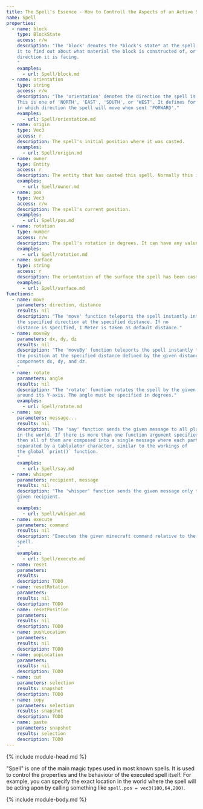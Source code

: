 ```yaml
---
title: The Spell's Essence - How to Controll the Aspects of an Active Spell
name: Spell
properties:
  - name: block
    type: BlockState
    access: r/w
    description: "The 'block' denotes the *block's state* at the spell's position. Use
    it to find out about what material the block is constructed of, or in which
    direction it is facing.
    "
    examples:
      - url: Spell/block.md
  - name: orientation
    type: string
    access: r/w
    description: "The 'orientation' denotes the direction the spell is oriented at.
    This is one of 'NORTH', 'EAST', 'SOUTH', or 'WEST'. It defines for example
    in which direction the spell will move when sent 'FORWARD'."
    examples:
      - url: Spell/orientation.md
  - name: origin
    type: Vec3
    access: r
    description: The spell's initial position where it was casted.
    examples:
      - url: Spell/origin.md
  - name: owner
    type: Entity
    access: r
    description: The entity that has casted this spell. Normally this is a Player, or nil if the spell has been casted by a command block.
    examples:
      - url: Spell/owner.md
  - name: pos
    type: Vec3
    access: r/w
    description: The spell's current position.
    examples:
      - url: Spell/pos.md
  - name: rotation
    type: number
    access: r/w
    description: The spell's rotation in degrees. It can have any value between -180 to 180, where 0 means "SOUTH".
    examples:
      - url: Spell/rotation.md
  - name: surface
    type: string
    access: r
    description: The orientation of the surface the spell has been casted on. This is one of "NORTH", "EAST", "SOUTH, "WEST", "UP", "DOWN", or nil if the spell has been casted mid-air.
    examples:
      - url: Spell/surface.md
functions:
  - name: move
    parameters: direction, distance
    results: nil
    description: "The 'move' function teleports the spell instantly into
    the specified direction at the specified distance. If no
    distance is specified, 1 Meter is taken as default distance."
  - name: moveBy
    parameters: dx, dy, dz
    results: nil
    description: "The 'moveBy' function teleports the spell instantly to
    the position at the specified distance defined by the given distance
    componnets dx, dy, and dz.
    "
  - name: rotate
    parameters: angle
    results: nil
    description: "The 'rotate' function rotates the spell by the given angle
    around its Y-axis. The angle must be specified in degrees."
    examples:
      - url: Spell/rotate.md
  - name: say
    parameters: message...
    results: nil
    description: "The 'say' function sends the given message to all players
    in the world. If there is more than one function argument specified,
    then all of them are composed into a single message where each part is
    separated by a tablulator character, similar to the workings of
    the global `print()` function.
    "
    examples:
      - url: Spell/say.md
  - name: whisper
    parameters: recipient, message
    results: nil
    description: "The 'whisper' function sends the given message only to the
    given recipient.
    "
    examples:
      - url: Spell/whisper.md
  - name: execute
    parameters: command
    results: nil
    description: "Executes the given minecraft command relative to the current
    spell.
    "
    examples:
      - url: Spell/execute.md
  - name: reset
    parameters:
    results:
    description: TODO
  - name: resetRotation
    parameters:
    results: nil
    description: TODO
  - name: resetPosition
    parameters:
    results: nil
    description: TODO
  - name: pushLocation
    parameters:
    results: nil
    description: TODO
  - name: popLocation
    parameters:
    results: nil
    description: TODO
  - name: cut
    parameters: selection
    results: snapshot
    description: TODO  
  - name: copy
    parameters: selection
    results: snapshot
    description: TODO
  - name: paste
    parameters: snapshot
    results: selection
    description: TODO
---
```

{% include module-head.md %}

"Spell" is one of the main magic types used in most known spells. It is used to
control the properties and the behaviour of the executed spell itself.
For example, you can specify the exact location in the world where the spell will
be acting apon by calling something like `spell.pos = vec3(100,64,200)`.

{% include module-body.md %}
